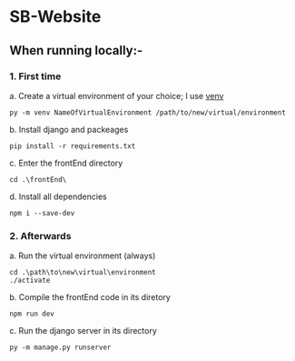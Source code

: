 # SB-Website

## When running locally:-

### 1. First time

a. Create a virtual environment of your choice; I use [venv](https://docs.python.org/3/tutorial/venv.html)

``` shell
py -m venv NameOfVirtualEnvironment /path/to/new/virtual/environment 
```

b. Install django and packeages

``` shell
pip install -r requirements.txt

```

c. Enter the frontEnd directory

``` shell
cd .\frontEnd\
```

d. Install all dependencies

``` shell
npm i --save-dev
```

### 2. Afterwards

a. Run the virtual environment (always)

``` shell
cd .\path\to\new\virtual\environment
./activate
```

b. Compile the frontEnd code in its diretory

``` shell
npm run dev
```

c. Run the django server in its directory

``` shell
py -m manage.py runserver
```
